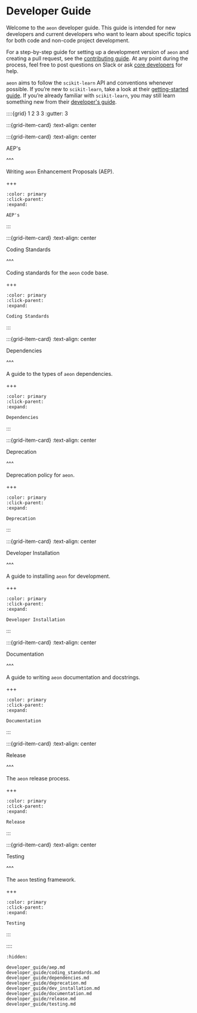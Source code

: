 # Developer Guide

Welcome to the `aeon` developer guide. This guide is intended for new developers and
current developers who want to learn about specific topics for both code and non-code
project development.

For a step-by-step guide for setting up a development version of `aeon`
and creating a pull request, see the [contributing guide](contributing.md). At any point
during the process, feel free to post questions on Slack or ask [core developers](./about.md#core-developers)
for help.

`aeon` aims to follow the `scikit-learn` API and conventions whenever possible. If
you’re new to `scikit-learn`, take a look at their [getting-started guide](https://scikit-learn.org/stable/getting_started.html).
If you’re already familiar with `scikit-learn`, you may still learn something new from
their [developer's guide](https://scikit-learn.org/stable/developers/index.html).

::::{grid} 1 2 3 3
:gutter: 3

:::{grid-item-card}
:text-align: center

:::{grid-item-card}
:text-align: center

AEP's

^^^

Writing `aeon` Enhancement Proposals (AEP).

+++

```{button-ref} developer_guide/aep
:color: primary
:click-parent:
:expand:

AEP's
```

:::

:::{grid-item-card}
:text-align: center

Coding Standards

^^^

Coding standards for the `aeon` code base.

+++

```{button-ref} developer_guide/coding_standards
:color: primary
:click-parent:
:expand:

Coding Standards
```

:::

:::{grid-item-card}
:text-align: center

Dependencies

^^^

A guide to the types of `aeon` dependencies.

+++

```{button-ref} developer_guide/dependencies
:color: primary
:click-parent:
:expand:

Dependencies
```

:::

:::{grid-item-card}
:text-align: center

Deprecation

^^^

Deprecation policy for `aeon`.

+++

```{button-ref} developer_guide/deprecation
:color: primary
:click-parent:
:expand:

Deprecation
```

:::

:::{grid-item-card}
:text-align: center

Developer Installation

^^^

A guide to installing `aeon` for development.

+++

```{button-ref} developer_guide/dev_installation
:color: primary
:click-parent:
:expand:

Developer Installation
```

:::

:::{grid-item-card}
:text-align: center

Documentation

^^^

A guide to writing `aeon` documentation and docstrings.

+++

```{button-ref} developer_guide/documentation
:color: primary
:click-parent:
:expand:

Documentation
```

:::

:::{grid-item-card}
:text-align: center

Release

^^^

The `aeon` release process.

+++

```{button-ref} developer_guide/release
:color: primary
:click-parent:
:expand:

Release
```

:::

:::{grid-item-card}
:text-align: center

Testing

^^^

The `aeon` testing framework.

+++

```{button-ref} developer_guide/testing
:color: primary
:click-parent:
:expand:

Testing
```

:::

::::

```{toctree}
:hidden:

developer_guide/aep.md
developer_guide/coding_standards.md
developer_guide/dependencies.md
developer_guide/deprecation.md
developer_guide/dev_installation.md
developer_guide/documentation.md
developer_guide/release.md
developer_guide/testing.md
```

